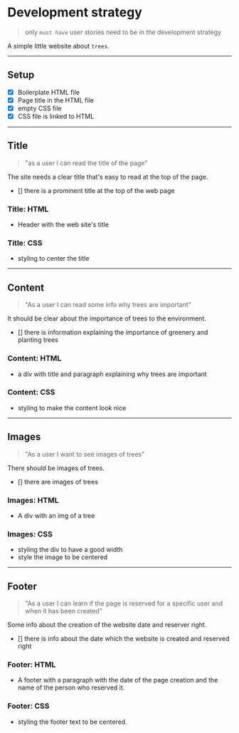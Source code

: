# Development strategy

> only `must have` user stories need to be in the development strategy

A simple little website about `trees`.

---

## Setup

- [x] Boilerplate HTML file
- [x] Page title in the HTML file
- [x] empty CSS file
- [x] CSS file is linked to HTML

---

## Title

<!-- user story -->

> "as a user I can read the title of the page"

<!-- detailed description -->

The site needs a clear title that's easy to read at the top of the page.

<!-- acceptance criteria -->

- [] there is a prominent title at the top of the web page

<!-- code you think you will need -->

### Title: HTML

- Header with the web site's title

### Title: CSS

- styling to center the title

---

## Content

> "As a user I can read some info why trees are important"

It should be clear about the importance of trees to the environment.

- [] there is information explaining the importance of greenery and planting
  trees

### Content: HTML

- a div with title and paragraph explaining why trees are important

### Content: CSS

- styling to make the content look nice

---

## Images

> "As a user I want to see images of trees"

There should be images of trees.

- [] there are images of trees

### Images: HTML

- A div with an img of a tree

### Images: CSS

- styling the div to have a good width
- style the image to be centered

---

## Footer

> "As a user I can learn if the page is reserved for a specific user and when it
> has been created"

Some info about the creation of the website date and reserver right.

- [] there is info about the date which the website is created and reserved
  right

### Footer: HTML

- A footer with a paragraph with the date of the page creation and the name of
  the person who reserved it.

### Footer: CSS

- styling the footer text to be centered.
